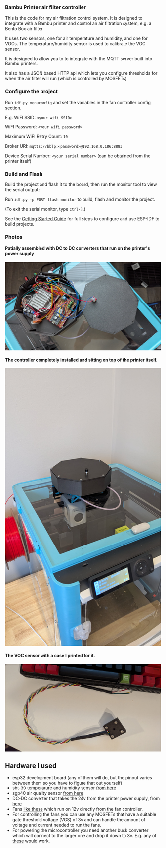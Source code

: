 ### Bambu Printer air filter controller

This is the code for my air filtration control system. It is designed to integrate with a Bambu printer and control an air filtration system, e.g. a Bento Box air filter

It uses two sensors, one for air temperature and humidity, and one for VOCs.
The temperature/humidity sensor is used to calibrate the VOC sensor.

It is designed to allow you to to integrate with the MQTT server built into
Bambu printers.

It also has a JSON based HTTP api which lets you configure thresholds for when
the air filter will run (which is controlled by MOSFETs)

### Configure the project
Run `idf.py menuconfig` and set the variables in the fan controller config
section.

E.g.
WiFI SSID: `<your wifi SSID>`

WiFI Password: `<your wifi password>`

Maximum WiFI Retry Count: `10`

Broker URI: `mqtts://bblp:<password>@192.168.0.186:8883`

Device Serial Number: `<your serial number>` (can be obtained from the printer itself)

### Build and Flash

Build the project and flash it to the board, then run the monitor tool to view the serial output:

Run `idf.py -p PORT flash monitor` to build, flash and monitor the project.

(To exit the serial monitor, type ``Ctrl-]``.)

See the [Getting Started Guide](https://docs.espressif.com/projects/esp-idf/en/latest/get-started/index.html) for full steps to configure and use ESP-IDF to build projects.

### Photos
#### Patially assembled with DC to DC converters that run on the printer's power supply
![photo of partial assembly](./photos/controller_open.jpeg)
#### The controller completely installed and sitting on top of the printer itself.
![photo of complete assembly](./photos/controller_installed.jpeg)
#### The VOC sensor with a case I printed for it.
![VOC sensor](./photos/voc_sensor.jpeg)


## Hardware I used
- esp32 development board (any of them will do, but the pinout varies between them so you have to figure that out yourself)
- sht-30 temperature and humidity sensor [from here](https://www.adafruit.com/product/4099)
- sgp40 air quality sensor [from here](https://www.sparkfun.com/sparkfun-air-quality-sensor-sgp40-qwiic.html)
- DC-DC converter that takes the 24v from the printer power supply, from [here](https://www.digikey.ca/en/products/detail/sparkfun-electronics/COM-18376/15195189)
- Fans [like these](https://www.digikey.ca/en/products/detail/wakefield-vette/DC0402012V2B-2T0/11593034) which run on 12v directly from the fan controller.
- For controlling the fans you can use any MOSFETs that have a suitable gate threshold voltage (VGS) of 3v and can handle the amount of voltage and current needed to run the fans.
- For powering the microcontroller you need another buck converter which will connect to the larger one and drop it down to 3v. E.g. any of [these](https://www.amazon.ca/BULVACK-LM2596-Converter-Module-1-25V-30V/dp/B07VVXF7YX) would work.
